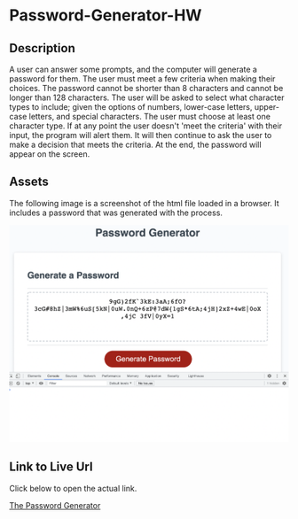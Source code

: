 # Password-Generator-HW

## Description

A user can answer some prompts, and the computer will generate a password for them. The user must meet a few criteria when making their choices. The password cannot be shorter than 8 characters and cannot be longer than 128 characters. The user will be asked to select what character types to include; given the options of numbers, lower-case letters, upper-case letters, and special characters. The user must choose at least one character type. If at any point the user doesn't 'meet the criteria' with their input, the program will alert them. It will then continue to ask the user to make a decision that meets the criteria. At the end, the password will appear on the screen.

## Assets

The following image is a screenshot of the html file loaded in a browser. It includes a password that was generated with the process.

![Screenshot of the Website](./Assets/Random-Password.png)

## Link to Live Url

Click below to open the actual link.

[The Password Generator](https://audrey-g37.github.io/Password-Generator-HW/)
